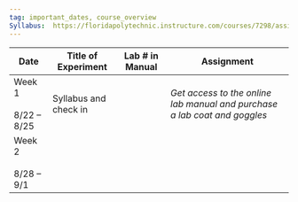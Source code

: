 ```yaml
---
tag: important_dates, course_overview
Syllabus:  https://floridapolytechnic.instructure.com/courses/7298/assignments/syllabus
---
```

| Date                      | Title of Experiment   | Lab # in Manual | Assignment                                                                |
| ------------------------- | --------------------- | --------------- | ------------------------------------------------------------------------- |
| Week 1                   <br><br>8/22 – 8/25 | Syllabus and check in |                 | *Get access to the online lab manual and purchase a lab coat and goggles* |
|Week 2    <br><br>   8/28 – 9/1 |                       |                 |                                                                           |


